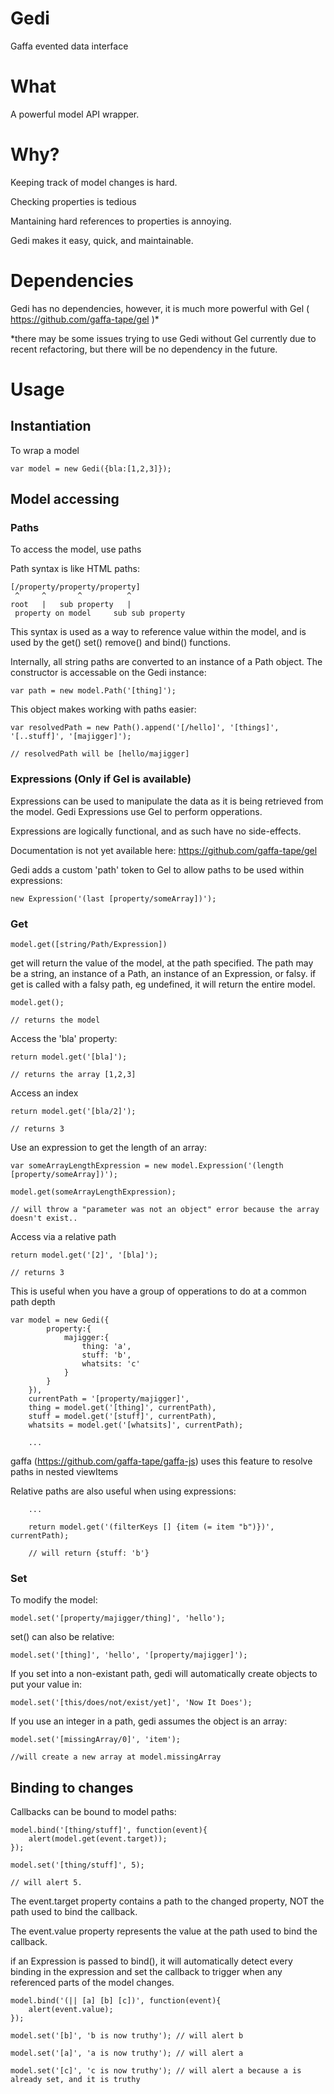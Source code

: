Gedi
====

Gaffa evented data interface


# What #

A powerful model API wrapper.

# Why? #

Keeping track of model changes is hard.

Checking properties is tedious

Mantaining hard references to properties is annoying.

Gedi makes it easy, quick, and maintainable.

# Dependencies #

Gedi has no dependencies, however, it is much more powerful with Gel ( https://github.com/gaffa-tape/gel )*

*there may be some issues trying to use Gedi without Gel currently due to recent refactoring, but there will be no dependency in the future.

# Usage #

## Instantiation ##

To wrap a model

    var model = new Gedi({bla:[1,2,3]});
    
## Model accessing ##

### Paths ###

To access the model, use paths

Path syntax is like HTML paths:

    [/property/property/property]
     ^     ^       ^          ^
    root   |   sub property   |
     property on model     sub sub property
     
This syntax is used as a way to reference value within the model, and is used by the get() set() remove() and bind() functions.
    
Internally, all string paths are converted to an instance of a Path object. The constructor is accessable on the Gedi instance:

    var path = new model.Path('[thing]');

This object makes working with paths easier:

    var resolvedPath = new Path().append('[/hello]', '[things]', '[..stuff]', '[majigger]');
    
    // resolvedPath will be [hello/majigger]
    
### Expressions (Only if Gel is available) ###

Expressions can be used to manipulate the data as it is being retrieved from the model. Gedi Expressions use Gel to perform opperations.

Expressions are logically functional, and as such have no side-effects.

Documentation is not yet available here: https://github.com/gaffa-tape/gel

Gedi adds a custom 'path' token to Gel to allow paths to be used within expressions:

    new Expression('(last [property/someArray])');    

### Get ###

    model.get([string/Path/Expression])
    
get will return the value of the model, at the path specified. The path may be a string, an instance of a Path, an instance of an Expression, or falsy.
if get is called with a falsy path, eg undefined, it will return the entire model.

    model.get();
    
    // returns the model

Access the 'bla' property:

    return model.get('[bla]');
    
    // returns the array [1,2,3]
    
Access an index

    return model.get('[bla/2]');
    
    // returns 3
    
Use an expression to get the length of an array:

    var someArrayLengthExpression = new model.Expression('(length [property/someArray])');
    
    model.get(someArrayLengthExpression);
    
    // will throw a "parameter was not an object" error because the array doesn't exist..
    
Access via a relative path

    return model.get('[2]', '[bla]');
    
    // returns 3
    
This is useful when you have a group of opperations to do at a common path depth

    var model = new Gedi({
            property:{
                majigger:{
                    thing: 'a',
                    stuff: 'b',
                    whatsits: 'c'
                }
            }
        }),
        currentPath = '[property/majigger]',
        thing = model.get('[thing]', currentPath),
        stuff = model.get('[stuff]', currentPath),
        whatsits = model.get('[whatsits]', currentPath);
        
        ...
        
gaffa (https://github.com/gaffa-tape/gaffa-js) uses this feature to resolve paths in nested viewItems

Relative paths are also useful when using expressions:

        ...
        
        return model.get('(filterKeys [] {item (= item "b")})', currentPath);
        
        // will return {stuff: 'b'}
        
### Set ###

To modify the model:

    model.set('[property/majigger/thing]', 'hello');
    
set() can also be relative:

    model.set('[thing]', 'hello', '[property/majigger]');

If you set into a non-existant path, gedi will automatically create objects to put your value in:

    model.set('[this/does/not/exist/yet]', 'Now It Does');
    
If you use an integer in a path, gedi assumes the object is an array:

    model.set('[missingArray/0]', 'item');
    
    //will create a new array at model.missingArray
    
## Binding to changes ##

Callbacks can be bound to model paths:

    model.bind('[thing/stuff]', function(event){
        alert(model.get(event.target));
    });
    
    model.set('[thing/stuff]', 5);
    
    // will alert 5.
    
The event.target property contains a path to the changed property, NOT the path used to bind the callback.
    
The event.value property represents the value at the path used to bind the callback.

if an Expression is passed to bind(), it will automatically detect every binding in the expression and set the callback to trigger when any referenced parts of the model changes.

    
    model.bind('(|| [a] [b] [c])', function(event){
        alert(event.value);
    });
    
    model.set('[b]', 'b is now truthy'); // will alert b
    
    model.set('[a]', 'a is now truthy'); // will alert a
    
    model.set('[c]', 'c is now truthy'); // will alert a because a is already set, and it is truthy
    

    